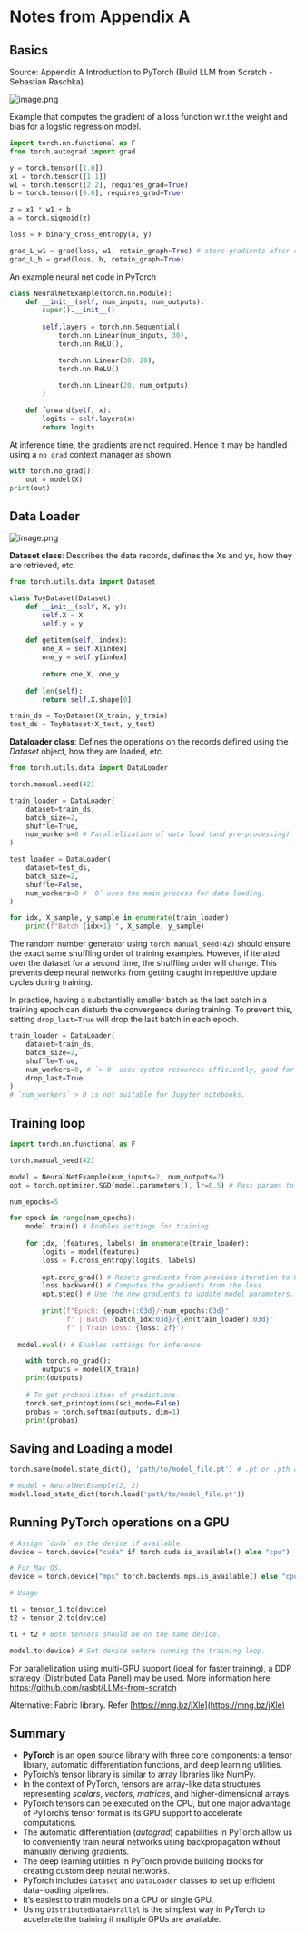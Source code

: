 # Notes from Appendix A

## Basics

Source: Appendix A Introduction to PyTorch (Build LLM from Scratch - Sebastian Raschka)

![image.png](Notes%20from%20Appendix%20A%20179345517e4b8062b4f8f115bc6c7858/image.png)

Example that computes the gradient of a loss function w.r.t the weight and bias for a logstic regression model.

```python
import torch.nn.functional as F
from torch.autograd import grad

y = torch.tensor([1.0])
x1 = torch.tensor([1.1])
w1 = torch.tensor([2.2], requires_grad=True)
b = torch.tensor([0.0], requires_grad=True)

z = x1 * w1 + b 
a = torch.sigmoid(z)

loss = F.binary_cross_entropy(a, y)

grad_L_w1 = grad(loss, w1, retain_graph=True) # store gradients after calculation.
grad_L_b = grad(loss, b, retain_graph=True)
```

An example neural net code in PyTorch

```python
class NeuralNetExample(torch.nn.Module):
    def __init__(self, num_inputs, num_outputs):
        super().__init__()
        
        self.layers = torch.nn.Sequential(
            torch.nn.Linear(num_inputs, 30),
            torch.nn.ReLU(),

            torch.nn.Linear(30, 20),
            torch.nn.ReLU()

            torch.nn.Linear(20, num_outputs)
        )
    
    def forward(self, x):
        logits = self.layers(x)
        return logits

```

At inference time, the gradients are not required. Hence it may be handled using a `no_grad` context manager as shown:

```python
with torch.no_grad():
    out = model(X)
print(out)
```

## Data Loader

![image.png](Notes%20from%20Appendix%20A%20179345517e4b8062b4f8f115bc6c7858/image%201.png)

**Dataset class**: Describes the data records, defines the Xs and ys, how they are retrieved, etc.

```python
from torch.utils.data import Dataset

class ToyDataset(Dataset):
	def __init__(self, X, y):
		self.X = X
		self.y = y
		
	def getitem(self, index):
		one_X = self.X[index]
		one_y = self.y[index]
		
		return one_X, one_y
	
	def len(self):
		return self.X.shape[0]

train_ds = ToyDataset(X_train, y_train)
test_ds = ToyDataset(X_test, y_test)

```

**Dataloader class**: Defines the operations on the records defined using the *Dataset* object, how they are loaded, etc.

```python
from torch.utils.data import DataLoader

torch.manual.seed(42)

train_loader = DataLoader(
	dataset=train_ds,
	batch_size=2,
	shuffle=True,
	num_workers=0 # Parallelization of data load (and pre-processing)
)

test_loader = DataLoader(
	dataset=test_ds,
	batch_size=2,
	shuffle=False,
	num_workers=0 # `0` uses the main process for data loading.
)

for idx, X_sample, y_sample in enumerate(train_loader):
	print(f"Batch {idx+1}:", X_sample, y_sample)
```

The random number generator using `torch.manual_seed(42)`  should ensure the exact same shuffling order of training examples. However, if iterated over the dataset for a second time, the shuffling order will change. This prevents deep neural networks from getting caught in repetitive update cycles during training.

In practice, having a substantially smaller batch as the last batch in a training epoch can disturb the convergence during training. To prevent this, setting `drop_last=True` will drop the last batch in each epoch.

```python
train_loader = DataLoader(
	dataset=train_ds,
	batch_size=2,
	shuffle=True,
	num_workers=0, # `> 0` uses system resources efficiently, good for larger data.
	drop_last=True
)
# `num_workers` > 0 is not suitable for Jupyter notebooks.
```

## Training loop

```python
import torch.nn.functional as F

torch.manual_seed(42)

model = NeuralNetExample(num_inputs=2, num_outputs=2)
opt = torch.optimizer.SGD(model.parameters(), lr=0.5) # Pass params to optimize.

num_epochs=5

for epoch in range(num_epochs):
	model.train() # Enables settings for training.
	
	for idx, (features, labels) in enumerate(train_loader):
		logits = model(features)
		loss = F.cross_entropy(logits, labels)
		
		opt.zero_grad() # Resets gradients from previous iteration to 0.
		loss.backward() # Computes the gradients from the loss.
		opt.step() # Use the new gradients to update model parameters.
		
		print(f"Epoch: {epoch+1:03d}/{num_epochs:03d}"
              f" | Batch {batch_idx:03d}/{len(train_loader):03d}"
              f" | Train Loss: {loss:.2f}")
              
  model.eval() # Enables settings for inference.

	with torch.no_grad():
		outputs = model(X_train)
	print(outputs)
	
	# To get probabilities of predictions.
	torch.set_printoptions(sci_mode=False)
	probas = torch.softmax(outputs, dim=1)
	print(probas)
```

## Saving and Loading a model

```python
torch.save(model.state_dict(), 'path/to/model_file.pt') # .pt or .pth are conventional extension for PyTorch models.

# model = NeuralNetExample(2, 2)
model.load_state_dict(torch.load('path/to/model_file.pt'))
```

## Running PyTorch operations on a GPU

```python
# Assign `cuda` as the device if available.
device = torch.device("cuda" if torch.cuda.is_available() else "cpu")

# For Mac OS.
device = torch.device("mps" torch.backends.mps.is_available() else "cpu")

# Usage

t1 = tensor_1.to(device)
t2 = tensor_2.to(device)

t1 + t2 # Both tensors should be on the same device.

model.to(device) # Set device before running the training loop.
```

For parallelization using multi-GPU support (ideal for faster training), a DDP strategy (Distributed Data Panel) may be used. More information here: https://github.com/rasbt/LLMs-from-scratch

Alternative: Fabric library. Refer [https://mng.bz/jXle](https://mng.bz/jXle)

## Summary

- **PyTorch** is an open source library with three core components: a tensor library, automatic differentiation functions, and deep learning utilities.
- PyTorch’s tensor library is similar to array libraries like NumPy.
- In the context of PyTorch, tensors are array-like data structures representing *scalars*, *vectors*, *matrices*, and higher-dimensional arrays.
- PyTorch tensors can be executed on the CPU, but one major advantage of PyTorch’s tensor format is its GPU support to accelerate computations.
- The automatic differentiation (*autograd*) capabilities in PyTorch allow us to conveniently train neural networks using backpropagation without manually deriving gradients.
- The deep learning utilities in PyTorch provide building blocks for creating custom deep neural networks.
- PyTorch includes `Dataset` and `DataLoader` classes to set up efficient data-loading pipelines.
- It’s easiest to train models on a CPU or single GPU.
- Using `DistributedDataParallel` is the simplest way in PyTorch to accelerate the training if multiple GPUs are available.